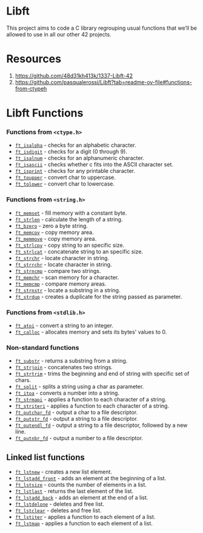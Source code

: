 # Libft
This project aims to code a C library regrouping usual functions that we’ll be allowed to use in all our other 42 projects.

# Resources
1. https://github.com/48d31kh413k/1337-Libft-42
2. https://github.com/pasqualerossi/Libft?tab=readme-ov-file#functions-from-ctypeh

# Libft Functions

### Functions from `<ctype.h>`
- [`ft_isalpha`](https://github.com/alex81131/42-Cursus/blob/main/Libft/ctype.h/ft_isalpha.c) - checks for an alphabetic character.
- [`ft_isdigit`](https://github.com/alex81131/42-Cursus/blob/main/Libft/ctype.h/ft_isdigit.c) - checks for a digit (0 through 9).
- [`ft_isalnum`](https://github.com/alex81131/42-Cursus/blob/main/Libft/ctype.h/ft_isalnum.c) - checks for an alphanumeric character.
- [`ft_isascii`](https://github.com/alex81131/42-Cursus/blob/main/Libft/ctype.h/ft_isascii.c) - checks whether c fits into the ASCII character set.
- [`ft_isprint`](https://github.com/alex81131/42-Cursus/blob/main/Libft/ctype.h/ft_isprint.c) - checks for any printable character.
- [`ft_toupper`](https://github.com/alex81131/42-Cursus/blob/main/Libft/ctype.h/ft_toupper.c) - convert char to uppercase.
- [`ft_tolower`](https://github.com/alex81131/42-Cursus/blob/main/Libft/ctype.h/ft_tolower.c) - convert char to lowercase.

### Functions from `<string.h>`
- [`ft_memset`](https://github.com/alex81131/42-Cursus/blob/main/Libft/string.h/ft_memset.c) - fill memory with a constant byte.
- [`ft_strlen`](https://github.com/alex81131/42-Cursus/blob/main/Libft/string.h/ft_strlen.c) - calculate the length of a string.
- [`ft_bzero`](https://github.com/alex81131/42-Cursus/blob/main/Libft/string.h/ft_bzero.c) - zero a byte string.
- [`ft_memcpy`](https://github.com/alex81131/42-Cursus/blob/main/Libft/string.h/ft_memcpy.c) - copy memory area.
- [`ft_memmove`](https://github.com/alex81131/42-Cursus/blob/main/Libft/string.h/ft_memmove.c) - copy memory area.
- [`ft_strlcpy`](https://github.com/alex81131/42-Cursus/blob/main/Libft/string.h/ft_strlcpy.c) - copy string to an specific size.
- [`ft_strlcat`](https://github.com/alex81131/42-Cursus/blob/main/Libft/string.h/ft_strlcat.c) - concatenate string to an specific size.
- [`ft_strchr`](https://github.com/alex81131/42-Cursus/blob/main/Libft/string.h/ft_strchr.c) - locate character in string.
- [`ft_strrchr`](https://github.com/alex81131/42-Cursus/blob/main/Libft/string.h/ft_strrchr.c) - locate character in string.
- [`ft_strncmp`](https://github.com/alex81131/42-Cursus/blob/main/Libft/string.h/ft_strncmp.c) - compare two strings.
- [`ft_memchr`](https://github.com/alex81131/42-Cursus/blob/main/Libft/string.h/ft_memchr.c) - scan memory for a character.
- [`ft_memcmp`](https://github.com/alex81131/42-Cursus/blob/main/Libft/string.h/ft_memcmp.c) - compare memory areas.
- [`ft_strnstr`](https://github.com/alex81131/42-Cursus/blob/main/Libft/string.h/ft_strnstr.c) - locate a substring in a string.
- [`ft_strdup`](https://github.com/alex81131/42-Cursus/blob/main/Libft/string.h/ft_strdup.c) - creates a duplicate for the string passed as parameter.

### Functions from `<stdlib.h>`
- [`ft_atoi`](https://github.com/alex81131/42-Cursus/blob/main/Libft/stdlib.h/ft_atoi.c) - convert a string to an integer.
- [`ft_calloc`](https://github.com/alex81131/42-Cursus/blob/main/Libft/stdlib.h/ft_calloc.c) - allocates memory and sets its bytes' values to 0.

### Non-standard functions
- [`ft_substr`](https://github.com/alex81131/42-Cursus/blob/main/Libft/Non-standard%20functions/ft_substr.c) - returns a substring from a string.
- [`ft_strjoin`](https://github.com/alex81131/42-Cursus/blob/main/Libft/Non-standard%20functions/ft_strjoin.c) - concatenates two strings.
- [`ft_strtrim`](https://github.com/alex81131/42-Cursus/blob/main/Libft/Non-standard%20functions/ft_strtrim.c) - trims the beginning and end of string with specific set of chars.
- [`ft_split`](https://github.com/alex81131/42-Cursus/blob/main/Libft/Non-standard%20functions/ft_split.c) - splits a string using a char as parameter.
- [`ft_itoa`](https://github.com/alex81131/42-Cursus/blob/main/Libft/Non-standard%20functions/ft_itoa.c) - converts a number into a string.
- [`ft_strmapi`](https://github.com/alex81131/42-Cursus/blob/main/Libft/Non-standard%20functions/ft_strmapi.c) - applies a function to each character of a string.
- [`ft_striteri`](https://github.com/alex81131/42-Cursus/blob/main/Libft/Non-standard%20functions/ft_striteri.c) - applies a function to each character of a string.
- [`ft_putchar_fd`](https://github.com/alex81131/42-Cursus/blob/main/Libft/Non-standard%20functions/ft_putchar_fd.c) - output a char to a file descriptor.
- [`ft_putstr_fd`](https://github.com/alex81131/42-Cursus/blob/main/Libft/Non-standard%20functions/ft_putstr_fd.c) - output a string to a file descriptor.
- [`ft_putendl_fd`](https://github.com/alex81131/42-Cursus/blob/main/Libft/Non-standard%20functions/ft_putendl_fd.c) - output a string to a file descriptor, followed by a new line.
- [`ft_putnbr_fd`](https://github.com/alex81131/42-Cursus/blob/main/Libft/Non-standard%20functions/ft_putnbr_fd.c) - output a number to a file descriptor.

## Linked list functions
- [`ft_lstnew`](https://github.com/alex81131/42-Cursus/blob/main/Libft/Linked%20list%20functions/ft_lstnew_bonus.c) - creates a new list element.
- [`ft_lstadd_front`](https://github.com/alex81131/42-Cursus/blob/main/Libft/Linked%20list%20functions/ft_lstadd_front_bonus.c) - adds an element at the beginning of a list.
- [`ft_lstsize`](https://github.com/alex81131/42-Cursus/blob/main/Libft/Linked%20list%20functions/ft_lstsize_bonus.c) - counts the number of elements in a list.
- [`ft_lstlast`](https://github.com/alex81131/42-Cursus/blob/main/Libft/Linked%20list%20functions/ft_lstlast_bonus.c) - returns the last element of the list.
- [`ft_lstadd_back`](https://github.com/alex81131/42-Cursus/blob/main/Libft/Linked%20list%20functions/ft_lstadd_back_bonus.c) - adds an element at the end of a list.
- [`ft_lstdelone`](https://github.com/alex81131/42-Cursus/blob/main/Libft/Linked%20list%20functions/ft_lstdelone_bonus.c) - deletes and free list.
- [`ft_lstclear`](https://github.com/alex81131/42-Cursus/blob/main/Libft/Linked%20list%20functions/ft_lstclear_bonus.c) - deletes and free list.
- [`ft_lstiter`](https://github.com/alex81131/42-Cursus/blob/main/Libft/Linked%20list%20functions/ft_lstiter_bonus.c) - applies a function to each element of a list.
- [`ft_lstmap`](https://github.com/alex81131/42-Cursus/blob/main/Libft/Linked%20list%20functions/ft_lstmap_bonus.c) - applies a function to each element of a list. 
